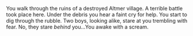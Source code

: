 You walk through the ruins of a destroyed Altmer village. A terrible battle took place here. Under the debris you hear a faint cry for help. You start to dig through the rubble. Two boys, looking alike, stare at you trembling with fear. No, they stare *behind* you...You awake with a scream.
